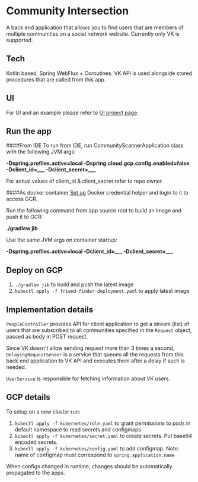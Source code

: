 # Community Intersection
A back end application that allows you to find users that are members of multiple communities on a social network website. Currently only VK is supported.

## Tech
Kotlin based, Spring WebFlux + Coroutines. VK API is used alongside stored procedures that are called from this app.

## UI
For UI and an example please refer to [UI project page](https://github.com/dazzbourgh/community-intersection-ui).

## Run the app
####From IDE
To run from IDE, run CommunityScannerApplication class with the following JVM args:

**-Dspring.profiles.active=local -Dspring.cloud.gcp.config.enabled=false -Dclient_id=___ -Dclient_secret=___**

For actual values of client_id & client_secret refer to repo owner.

####As docker container
[Set up](https://github.com/GoogleContainerTools/jib/blob/master/docs/configure-gcp-credentials.md) Docker credential helper and login to it to access GCR.

Run the following command from app source root to build an image and push it to GCR:

**./gradlew jib**

Use the same JVM args on container startup:

**-Dspring.profiles.active=local -Dclient_id=___ -Dclient_secret=___**

## Deploy on GCP

1. `./gradlew jib` to build and push the latest image
2. `kubectl apply -f friend-finder-deployment.yaml` to apply latest image

## Implementation details

`PeopleController` provides API for client application to get a stream (list) of users that are subscribed to all communities specified in the `Request` object, passed as body in POST request.

Since VK doesn't allow sending request more than 3 times a second, `DelayingRequestSender` is a service that queues all the requests from this back end application to VK API and executes them after a delay if such is needed.

`UserService` is responsible for fetching information about VK users.

## GCP details
 
 To setup on a new cluster run:
 
 1. `kubectl apply -f kubernetes/role.yaml` to grant permissions to pods in default namespace to read secrets and configmaps
 2. `kubectl apply -f kubernetes/secret.yaml` to create secrets. Put base64 encoded secrets.
 3. `kubectl apply -f kubernetes/config.yaml` to add configmap. Note: name of configmap must correspond to `spring.application.name`
 
 When configs changed in runtime, changes should be automatically propagated to the apps.
